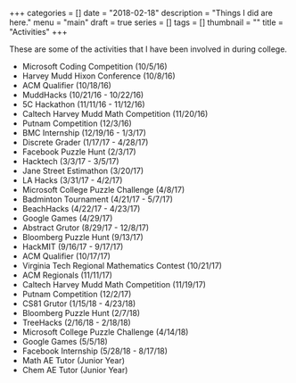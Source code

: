 +++
categories = []
date = "2018-02-18"
description = "Things I did are here."
menu = "main"
draft = true
series = []
tags = []
thumbnail = ""
title = "Activities"
+++

These are some of the activities that I have been involved in during college.

* Microsoft Coding Competition (10/5/16)
* Harvey Mudd Hixon Conference (10/8/16)
* ACM Qualifier (10/18/16)
* MuddHacks (10/21/16 - 10/22/16)
* 5C Hackathon (11/11/16 - 11/12/16)
* Caltech Harvey Mudd Math Competition (11/20/16)
* Putnam Competition (12/3/16)
* BMC Internship (12/19/16 - 1/3/17)
* Discrete Grader (1/17/17 - 4/28/17)
* Facebook Puzzle Hunt (2/3/17)
* Hacktech (3/3/17 - 3/5/17)
* Jane Street Estimathon (3/20/17)
* LA Hacks (3/31/17 - 4/2/17)
* Microsoft College Puzzle Challenge (4/8/17)
* Badminton Tournament (4/21/17 - 5/7/17)
* BeachHacks (4/22/17 - 4/23/17)
* Google Games (4/29/17)
* Abstract Grutor (8/29/17 - 12/8/17)
* Bloomberg Puzzle Hunt (9/13/17)
* HackMIT (9/16/17 - 9/17/17)
* ACM Qualifier (10/17/17)
* Virginia Tech Regional Mathematics Contest (10/21/17)
* ACM Regionals (11/11/17)
* Caltech Harvey Mudd Math Competition (11/19/17)
* Putnam Competition (12/2/17)
* CS81 Grutor (1/15/18 - 4/23/18)
* Bloomberg Puzzle Hunt (2/7/18)
* TreeHacks (2/16/18 - 2/18/18)
* Microsoft College Puzzle Challenge (4/14/18)
* Google Games (5/5/18)
* Facebook Internship (5/28/18 - 8/17/18)
* Math AE Tutor (Junior Year)
* Chem AE Tutor (Junior Year)
